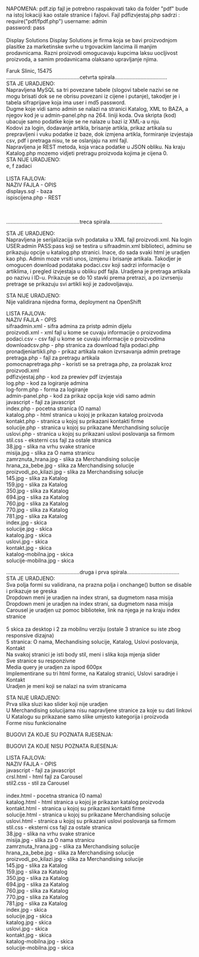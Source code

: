 NAPOMENA: pdf.zip fajl je potrebno raspakovati tako da folder "pdf" bude na istoj lokaciji kao ostale stranice i fajlovi. Fajl pdfizvjestaj.php sadrzi : require("pdf/fpdf.php")
username: admin<br>
password: pass
<br><br>
Display Solutions
Display Solutions je firma koja se bavi proizvodnjom plasitke za marketinske svrhe u trgovackim lancima ili manjim prodavnicama. Razni proizvodi omogucavaju kupcima laksu uocljivost proizvoda, a samim prodavnicama olaksano upravljanje njima.

Faruk Slinic, 15475
<br>.................................................cetvrta spirala...................................<br>
STA JE URADJENO:<br>
Napravljena MySQL sa tri povezane tabele (slogovi tabele nazivi se ne mogu brisati dok se ne obrisu povezani iz cijene i putanje), takodjer je i tabela sifraprijave koja ima user i md5 password. <br>
Dugme koje vidi samo admin se nalazi na stranici Katalog, XML to BAZA, a njegov kod je u admin-panel.php na 264. liniji koda. Ova skripta (kod) ubacuje samo podatke koje se ne nalaze u bazi iz XML-a u nju.<br>
Kodovi za login, dodavanje artikla, brisanje artikla, prikaz artikala su prepravljeni i vuku podatke iz baze, dok izmjena artikla, formiranje izvjestaja csv, pdf i pretraga nisu, te se oslanjaju na xml fajl.<br>
Napravljena je REST metoda, koja vraca podatke u JSON obliku. Na kraju Katalog.php mozemo vidjeti pretragu proizvoda kojima je cijena 0.<br>
STA NIJE URADJENO:<br>
e, f zadaci<br>
<br>
LISTA FAJLOVA:<br>
NAZIV FAJLA - OPIS<br>
displays.sql - baza<br>
ispiscijena.php - REST<br>
<br>

<br>.................................................treca spirala...................................<br>

STA JE URADJENO:<br>
Napravljena je serijalizacija svih podataka u XML fajl proizvodi.xml. Na login USER:admin PASS:pass koji se testira u sifraadmin.xml biblioteci, adminu se prikazuju opcije u katalog.php stranici. Inace, do sada svaki html je uradjen kao php. Admin moze vrsiti unos, izmjenu i brisanje artikala.
Takodjer je omogucen download podataka podaci.csv koji sadrzi informacije o artiklima, i pregled izvjestaja u obliku pdf fajla. Uradjena je pretraga artikala po nazivu i ID-u. Prikazuje se do 10 stavki prema pretrazi, a po izvrsenju pretrage se prikazuju svi artikli koji je zadovoljavaju.

STA NIJE URADJENO:<br>
Nije validirana nijedna forma, deployment na OpenShift

LISTA FAJLOVA:<br>
NAZIV FAJLA - OPIS<br>
sifraadmin.xml - sifra admina za pristp admin dijelu<br>
proizvodi.xml - xml fajl u kome se cuvaju informacije o proizvodima<br>
podaci.csv - csv fajl u kome se cuvaju informacije o proizvodima<br>
downloadcsv.php - php stranica za download fajla podaci.php<br>
pronadjeniartikli.php - prikaz artikala nakon izvrsavanja admin pretrage<br>
pretraga.php - fajl za pretragu artikala<br>
pomocnapretraga.php - koristi se sa pretraga.php, za prolazak kroz proizvodi.xml<br>
pdfizvjestaj.php - kod za prewiev pdf izvjestaja<br>
log.php - kod za logiranje admina<br>
log-form.php - forma za logiranje<br>
admin-panel.php - kod za prikaz opcija koje vidi samo admin<br>
javascript - fajl za javascript<br>
index.php - pocetna stranica (O nama)<br>
katalog.php - html stranica u kojoj je prikazan katalog proizvoda<br>
kontakt.php - stranica u kojoj su prikazani kontakti firme<br>
solucije.php - stranica u kojoj su prikazane Merchandising solucije<br>
uslovi.php - stranica u kojoj su prikazani uslovi poslovanja sa firmom<br>
stil.css - eksterni css fajl za ostale stranica <br>
38.jpg - slika na vrhu svake stranice<br>
misija.jpg - slika za O nama stranicu<br>
zamrznuta_hrana.jpg - slika za Merchandising solucije<br>
hrana_za_bebe.jpg - slika za Merchandising solucije<br>
proizvodi_po_kilazi.jpg - slika za Merchandising solucije<br>
145.jpg - slika za Katalog<br>
159.jpg - slika za Katalog<br>
350.jpg - slika za Katalog<br>
694.jpg - slika za Katalog<br>
760.jpg - slika za Katalog<br>
770.jpg - slika za Katalog<br>
781.jpg - slika za Katalog<br>
index.jpg - skica<br>
solucije.jpg - skica<br>
katalog.jpg - skica<br>
uslovi.jpg - skica<br>
kontakt.jpg - skica<br>
katalog-mobilna.jpg - skica<br>
solucije-mobilna.jpg - skica<br>


.................................................druga i prva spirala...................................<br>
STA JE URADJENO:<br>
Sva polja formi su validirana, na prazna polja i onchange() button se disable i prikazuje se greska<br>
Dropdown meni je uradjen na index strani, sa dugmetom nasa misija<br>
Dropdown meni je uradjen na index strani, sa dugmetom nasa misija<br>
Carousel je uradjen uz pomoc biblioteke, link na njega je na kraju index stranice<br>
<br>
5 skica za desktop i 2 za mobilnu verziju (ostale 3 stranice su iste zbog responsive dizajna)<br>
5 stranica: O nama, Mechandising solucije, Katalog, Uslovi poslovanja, Kontakt<br>
Na svakoj stranici je isti body stil, meni i slika koja mjenja slider<br>
Sve stranice su responzivne<br>
Media query je uradjen za ispod 600px<br>
Implementirane su tri html forme, na Katalog stranici, Uslovi saradnje i Kontakt<br>
Uradjen je meni koji se nalazi na svim stranicama<br>

STA NIJE URADJENO:<br>
Prva slika sluzi kao slider koji nije uradjen<br>
U Merchandising solucijama nisu napravljene stranice za koje su dati linkovi<br>
U Katalogu su prikazane samo slike umjesto kategorija i proizvoda<br>
Forme nisu funkcionalne<br>

BUGOVI ZA KOJE SU POZNATA RJESENJA:

BUGOVI ZA KOJE NISU POZNATA RJESENJA:

LISTA FAJLOVA:<br>
NAZIV FAJLA - OPIS<br>
javascript - fajl za javascript<br>
crsl.html - html fajl za Carousel<br>
stil2.css - stil za Carousel<br>
<br>
index.html - pocetna stranica (O nama)<br>
katalog.html - html stranica u kojoj je prikazan katalog proizvoda<br>
kontakt.html - stranica u kojoj su prikazani kontakti firme<br>
solucije.html - stranica u kojoj su prikazane Merchandising solucije<br>
uslovi.html - stranica u kojoj su prikazani uslovi poslovanja sa firmom<br>
stil.css - eksterni css fajl za ostale stranica <br>
38.jpg - slika na vrhu svake stranice<br>
misija.jpg - slika za O nama stranicu<br>
zamrznuta_hrana.jpg - slika za Merchandising solucije<br>
hrana_za_bebe.jpg - slika za Merchandising solucije<br>
proizvodi_po_kilazi.jpg - slika za Merchandising solucije<br>
145.jpg - slika za Katalog<br>
159.jpg - slika za Katalog<br>
350.jpg - slika za Katalog<br>
694.jpg - slika za Katalog<br>
760.jpg - slika za Katalog<br>
770.jpg - slika za Katalog<br>
781.jpg - slika za Katalog<br>
index.jpg - skica<br>
solucije.jpg - skica<br>
katalog.jpg - skica<br>
uslovi.jpg - skica<br>
kontakt.jpg - skica<br>
katalog-mobilna.jpg - skica<br>
solucije-mobilna.jpg - skica<br>
